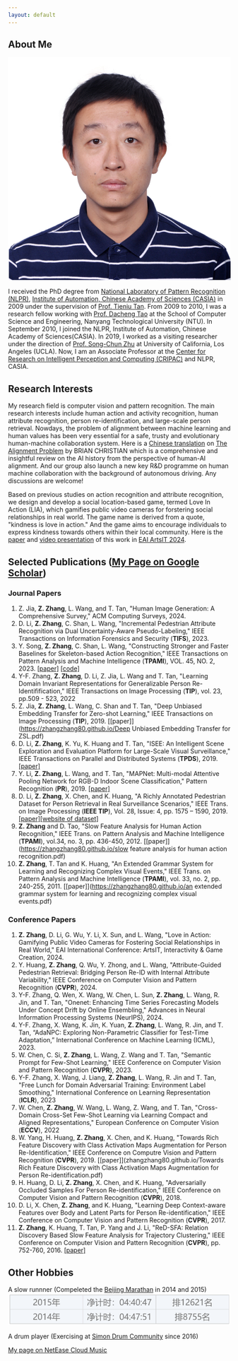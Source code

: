 ```yaml
---
layout: default
---
```


## About Me

<img class="profile-picture" src="zhangzhang.jpg">

I received the PhD degree from [National Laboratory of Pattern Recognition (NLPR)](http://nlpr.ia.ac.cn), [Institute of Automation, Chinese Academy of Sciences (CASIA)](http://www.ia.ac.cn/) in 2009 under the supervision of [Prof. Tieniu Tan](http://cripac.ia.ac.cn/CN/column/item83.shtml). From 2009 to 2010, I was a research fellow working with [Prof. Dacheng Tao](https://sydney.edu.au/engineering/people/dacheng.tao.php) at the School of Computer Science and Engineering, Nanyang Technological University (NTU). In September 2010, I joined the NLPR, Institute of Automation, Chinese Academy of Sciences(CASIA). In 2019, I worked as a visiting researcher under the direction of [Prof. Song-Chun Zhu](http://www.stat.ucla.edu/~sczhu/) at University of California, Los Angeles (UCLA). Now, I am an Associate Professor at the [Center for Research on Intelligent Perception and Computing (CRIPAC)](http://cripac.ia.ac.cn/) and NLPR, CASIA.

## Research Interests

My research field is computer vision and pattern recognition. The main research interests include human action and activity recognition, human attribute recognition, person re-identification, and large-scale person retrieval. Nowdays, the problem of alignment between machine learning and human values has been very essential for a safe, trusty and evolutionary human-machine collaboration system. Here is a [Chinese translation](https://t01z0iqrfjb.feishu.cn/drive/folder/M0q0fgzPvl7ZSRdakWPcUzAKnTc) on [The Alignment Problem](https://www.amazon.com/Alignment-Problem-Machine-Learning-Values/dp/0393635821) by BRIAN CHRISTIAN which is a comprehensive and insightful review on the AI history from the perspective of human-AI alignment. And our group also launch a new key R&D programme on human machine collaboration with the background of autonomous driving. Any discussions are welcome!

Based on previous studies on action recognition and attribute recognition, we design and develop a social location-based game, termed Love In Action (LIA), which gamifies public video cameras for forstering social relationships in real world. The game name is derived from a quote, "kindness is love in action." And the game aims to encourage individuals to express kindness towards others within their local community. Here is the [paper](https://arxiv.org/abs/2411.10449) and [video presentation](https://drive.google.com/file/d/1OB4gOPcQ3GD_014ehFWf1Y6lErh1RAal/view?usp=sharing) of this work in [EAI ArtsIT 2024](https://artsit.eai-conferences.org/2024/).  

## Selected Publications ([My Page on Google Scholar](https://scholar.google.com/citations?user=rnRNwEMAAAAJ))

### Journal Papers
1. Z. Jia, <b>Z. Zhang</b>, L. Wang, and T. Tan, "Human Image Generation: A Comprehensive Survey," ACM Computing Surveys, 2024.
2. D. Li, <b>Z. Zhang</b>, C. Shan, L. Wang, "Incremental Pedestrian Attribute Recognition via Dual Uncertainty-Aware Pseudo-Labeling," IEEE Transactions on Information Forensics and Security (<b>TIFS</b>), 2023.
3. Y. Song, <b>Z. Zhang</b>, C. Shan, L. Wang, "Constructing Stronger and Faster Baselines for Skeleton-based Action Recognition," IEEE Transactions on Pattern Analysis and Machine Intelligence (<b>TPAMI</b>), VOL. 45, NO. 2, 2023. [[paper]](https://zhangzhang80.github.io/Constructing_Stronger_and_Faster_Baselines_for_Skeleton-based_Action_Recognition.pdf) [[code]](https://gitee.com/yfsong0709/EfficientGCNv1)
4. Y-F. Zhang, <b>Z. Zhang</b>, D. Li, Z. Jia, L. Wang and T. Tan, "Learning Domain Invariant Representations for Generalizable Person Re-Identifification," IEEE Transactions on Image Processing (<b>TIP</b>), vol. 23, pp.509 - 523, 2022
5. Z. Jia, <b>Z. Zhang</b>, L. Wang, C. Shan and T. Tan, "Deep Unbiased Embedding Transfer for Zero-shot Learning," IEEE Transactions on Image Processing (<b>TIP</b>), 2019. [[paper]](https://zhangzhang80.github.io/Deep Unbiased Embedding Transfer for ZSL.pdf)
6. D. Li, <b>Z. Zhang</b>, K. Yu, K. Huang and T. Tan, "ISEE: An Intelligent Scene Exploration and Evaluation Platform for Large-Scale Visual Surveillance," IEEE Transactions on Parallel and Distributed Systems (<b>TPDS</b>), 2019. [[paper]](https://zhangzhang80.github.io/TPDS-ISEE.pdf)
7. Y. Li, <b>Z. Zhang</b>, L. Wang, and T. Tan, "MAPNet: Multi-modal Attentive Pooling Network for RGB-D Indoor Scene Classification," Pattern Recognition (<b>PR</b>), 2019. [[paper]](https://zhangzhang80.github.io/MAPNet.pdf)
8. D. Li, <b>Z. Zhang</b>, X. Chen, and K. Huang, "A Richly Annotated Pedestrian Dataset for Person Retrieval in Real Surveillance Scenarios," IEEE Trans. on Image Processing (<b>IEEE TIP</b>), Vol. 28, Issue: 4, pp. 1575 – 1590, 2019. [[paper]](https://zhangzhang80.github.io/RAP.pdf)[[website of dataset]](https://github.com/dangweili/RAP)
9. <b>Z. Zhang</b> and D. Tao, "Slow Feature Analysis for Human Action Recognition," IEEE Trans. on Pattern Analysis and Machine Intelligence (<b>TPAMI</b>), vol.34, no. 3, pp. 436-450, 2012. [[paper]](https://zhangzhang80.github.io/slow feature analysis for human action recognition.pdf)
10. <b>Z. Zhang</b>, T. Tan and K. Huang, "An Extended Grammar System for Learning and Recognizing Complex Visual Events," IEEE Trans. on Pattern Analysis and Machine Intelligence (<b>TPAMI</b>), vol. 33, no. 2, pp. 240-255, 2011. [[paper]](https://zhangzhang80.github.io/an extended grammar system for learning and recognizing complex visual events.pdf)

### Conference Papers
1. <b>Z. Zhang</b>, D. Li, G. Wu, Y. Li, X. Sun, and L. Wang, "Love in Action: Gamifying Public Video Cameras for Fostering Social Relationships in Real World," EAI International Conference: ArtsIT, Interactivity & Game Creation, 2024.
1. Y. Huang, <b>Z. Zhang</b>, Q. Wu, Y. Zhong, and L. Wang, "Attribute-Guided Pedestrian Retrieval: Bridging Person Re-ID with Internal Attribute Variability,"  IEEE Conference on Computer Vision and Pattern Recognition (<b>CVPR</b>), 2024.
2. Y-F. Zhang, Q. Wen, X. Wang, W. Chen, L. Sun, <b>Z. Zhang</b>, L. Wang, R. Jin, and T. Tan, "Onenet: Enhancing Time Series Forecasting Models Under Concept Drift by Online Ensembling," Advances in Neural Information Processing Systems (NeurIPS), 2024.
3. Y-F. Zhang, X. Wang, K. Jin, K. Yuan, <b>Z. Zhang</b>, L. Wang, R. Jin, and T. Tan, “AdaNPC: Exploring Non-Parametric Classifier for Test-Time Adaptation,” International Conference on Machine Learning (ICML), 2023.
4. W. Chen, C. Si, <b>Z. Zhang</b>, L. Wang, Z. Wang and T. Tan, "Semantic Prompt for Few-Shot Learning," IEEE Conference on Computer Vision and Pattern Recognition (<b>CVPR</b>), 2023.
5. Y-F. Zhang, X. Wang, J. Liang, <b>Z. Zhang</b>, L. Wang, R. Jin and T. Tan, "Free Lunch for Domain Adversarial Training: Environment Label Smoothing," International Conference on Learning Representation (<b>ICLR</b>), 2023
6. W. Chen, <b>Z. Zhang</b>, W. Wang, L. Wang, Z. Wang, and T. Tan, "Cross-Domain Cross-Set Few-Shot Learning via Learning Compact and Aligned Representations," European Conference on Computer Vision (<b>ECCV</b>), 2022
7. W. Yang, H. Huang, <b>Z. Zhang</b>, X. Chen, and K. Huang, "Towards Rich Feature Discovery with Class Activation Maps Augmentation for Person Re-Identification," IEEE Conference on Computre Vision and Pattern Recognition (<b>CVPR</b>), 2019. [[paper]](zhangzhang80.github.io/Towards Rich Feature Discovery with Class Activation Maps Augmentation for Person Re-identification.pdf)
8. H. Huang, D. Li, <b>Z. Zhang</b>, X. Chen, and K. Huang, "Adversarially Occluded Samples For Person Re-identification," IEEE Conference on Computer Vision and Pattern Recognition (<b>CVPR</b>), 2018.
9. D. Li, X. Chen, <b>Z. Zhang</b>, and K. Huang, "Learning Deep Context-aware Features over Body and Latent Parts for Person Re-identification," IEEE Conference on Computer Vision and Pattern Recognition (<b>CVPR</b>), 2017.
10. <b>Z. Zhang</b>, K. Huang, T. Tan, P. Yang and J. Li, "ReD-SFA: Relation Discovery Based Slow Feature Analysis for Trajectory Clustering," IEEE Conference on Computer Vision and Pattern Recognition (<b>CVPR</b>), pp. 752-760, 2016. [[paper]](zhangzhang80.github.io/ReD-SFA.pdf)


## Other Hobbies

A slow runnner (Compeleted the [Beijing Marathan](http://www.beijing-marathon.com/) in 2014 and 2015)
<img src="marathon performance1.png" sizes="(max-width: 100px) 20px, 10vw">

A drum player (Exercising at [Simon Drum Community](http://www.simondrum.com/) since 2016)

[My page on NetEase Cloud Music](https://music.163.com/#/user/home?id=314018508)
